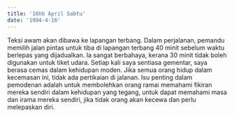 ```yaml
---
title: '16hb April Sabtu'
date: '1994-4-16'
---
```


Teksi awam akan dibawa ke lapangan terbang. Dalam perjalanan, pemandu memilih jalan pintas untuk tiba di lapangan terbang 40 minit sebelum waktu berlepas yang dijadualkan. Ia sangat berbahaya, kerana 30 minit tidak boleh digunakan untuk tiket udara. Setiap kali saya sentiasa gementar, saya berasa cemas dalam kehidupan moden. Jika semua orang hidup dalam kecemasan ini, tidak ada pertikaian di jalanan. Isu penting dalam pemodenan adalah untuk membolehkan orang ramai memahami fikiran mereka sendiri dalam kehidupan yang tegang, untuk dapat memahami masa dan irama mereka sendiri, jika tidak orang akan kecewa dan perlu melepaskan diri.

